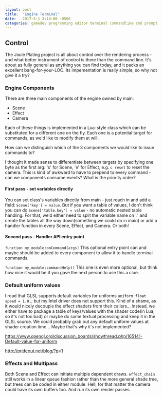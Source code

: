 ```yaml
---
layout: post
title:  "Engine Terminal"
date:   2017-5-1 3:14:00 -0500
categories: gamedev programming editor terminal commandline cmd prompt
---
```



## Control

The Joule Plating project is all about control over the rendering process - and what better instrument of control is there than the command line. It's about as fully general as anything you can find today, and it packs an excellent bang-for-your-LOC. Its impementation is really simple, so why not give it a try?

### Engine Components

There are three main components of the engine owned by main:

 - Scene
 - Effect
 - Camera

Each of these things is implemented in a Lua-style class which can be substituted for a different one on the fly. Each one is a potential target for commands, as we'd like to modify them at will.

How can we distinguish which of the 3 components we would like to issue commands to?

I thought it made sense to differentiate between targets by specifying one byte as the first arg: 's' for Scene, 'e' for Effect, e.g.
`c reset` to reset the camera. This is kind of awkward to have to prepend to every command - can we components consume events? What is the priority order? 


#### First pass - set variables directly

You can set class's variables directly from main - just reach in and add a field: ```Scene['key'] = value```. But if you want a table of values, I don't think you can do ```Scene['table.key'] = value``` - no automatic nested table handling. For that, we'd either need to split the variable name on '.' and create the tables all the way down(something we could do in main) or add a handler function in every Scene, Effect, and Camera. Or both!


#### Second pass - Handler API entry point

```function my_module:onCommand(args)```
This optional entry point can and maybe should be added to every component to allow it to handle terminal commands.

```function my_module:commandHelp()```
This one is even more optional, but think how nice it would be if you gave the next person to use this a clue.


### Default uniform values

I read that GLSL supports default variables for uniforms 
```uniform float speed = 1.0;```, but my Intel driver does not support this. Kind of a shame, as it would nicely decouple the effect shaders from their callers... Instead, we either have to package a table of keys/values with the shader code(in Lua, so it's not too bad) or maybe do some textual processing and keep it in the GLSL source. We could probably grab out any default uniform values at shader creation time... Maybe that's why it's not implemented?



https://www.opengl.org/discussion_boards/showthread.php/165141-Default-value-for-uniform


http://prideout.net/blog/?p=1


### Effects and Multipass

Both Scene and Effect can initiate multiple dependent draws. `effect_chain` still works in a linear queue fashion rather than the more general shade tree, but trees can be coded in either module. Hell, for that matter the camera could have its own buffers too. And run its own render passes.


